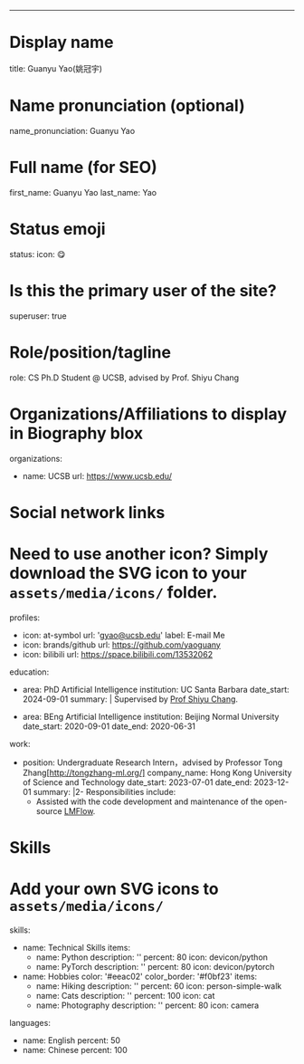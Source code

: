 ---
# Display name
title: Guanyu Yao(姚冠宇)

# Name pronunciation (optional)
name_pronunciation: Guanyu Yao

# Full name (for SEO)
first_name: Guanyu Yao
last_name: Yao

# Status emoji
status:
  icon: 😋

# Is this the primary user of the site?
superuser: true

# Role/position/tagline
role: CS Ph.D Student @ UCSB, advised by Prof. Shiyu Chang

# Organizations/Affiliations to display in Biography blox
organizations:
  - name: UCSB
    url: https://www.ucsb.edu/

# Social network links
# Need to use another icon? Simply download the SVG icon to your `assets/media/icons/` folder.
profiles:
  - icon: at-symbol
    url: 'gyao@ucsb.edu'
    label: E-mail Me
  - icon: brands/github
    url: https://github.com/yaoguany
  - icon: bilibili
    url: https://space.bilibili.com/13532062


education:
  - area: PhD Artificial Intelligence
    institution: UC Santa Barbara
    date_start: 2024-09-01
    summary: |
      Supervised by [Prof Shiyu Chang](https://code-terminator.github.io/).

  - area: BEng Artificial Intelligence
    institution: Beijing Normal University
    date_start: 2020-09-01
    date_end: 2020-06-31

work:
  - position: Undergraduate Research Intern，advised by Professor Tong Zhang[http://tongzhang-ml.org/]
    company_name: Hong Kong University of Science and Technology
    date_start: 2023-07-01
    date_end: 2023-12-01
    summary: |2-
      Responsibilities include:
      - Assisted with the code development and maintenance of the open-source [LMFlow](https://github.com/OptimalScale/LMFlow).

# Skills
# Add your own SVG icons to `assets/media/icons/`
skills:
  - name: Technical Skills
    items:
      - name: Python
        description: ''
        percent: 80
        icon: devicon/python
      - name: PyTorch
        description: ''
        percent: 80
        icon: devicon/pytorch
  - name: Hobbies
    color: '#eeac02'
    color_border: '#f0bf23'
    items:
      - name: Hiking
        description: ''
        percent: 60
        icon: person-simple-walk
      - name: Cats
        description: ''
        percent: 100
        icon: cat
      - name: Photography
        description: ''
        percent: 80
        icon: camera

languages:
  - name: English
    percent: 50
  - name: Chinese
    percent: 100